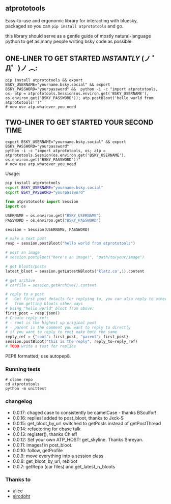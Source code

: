 ## atprototools

Easy-to-use and ergonomic library for interacting with bluesky, <br>
packaged so you can `pip install atprototools` and go.

this library should serve as a gentle guide of mostly natural-language python
to get as many people writing bsky code as possible. 

## ONE-LINER TO GET STARTED *INSTANTLY* (ノ ゜Д゜)ノ ︵:
```
pip install atprototools && export BSKY_USERNAME="yourname.bsky.social" && export BSKY_PASSWORD="yourpassword" &&  python -i -c "import atprototools, os; atp = atprototools.Session(os.environ.get('BSKY_USERNAME'), os.environ.get('BSKY_PASSWORD')); atp.postBloot('hello world from atprototools!')"
# now use atp.whatever_you_need
```

## TWO-LINER TO GET STARTED YOUR SECOND TIME
```
export BSKY_USERNAME="yourname.bsky.social" && export BSKY_PASSWORD="yourpassword"
python -i -c "import atprototools, os; atp = atprototools.Session(os.environ.get('BSKY_USERNAME'), os.environ.get('BSKY_PASSWORD'))"
# now use atp.whatever_you_need
```

Usage:

```bash
pip install atprototools
export BSKY_USERNAME="yourname.bsky.social"
export BSKY_PASSWORD="yourpassword"
```

```python
from atprototools import Session
import os

USERNAME = os.environ.get("BSKY_USERNAME")
PASSWORD = os.environ.get("BSKY_PASSWORD")

session = Session(USERNAME, PASSWORD)

# make a text post
resp = session.postBloot("hello world from atprototools")

# post an image
# session.postBloot("here's an image!", "path/to/your/image")

# get bloots/posts
latest_bloot = session.getLatestNBloots('klatz.co',1).content

# get archive
# carfile = session.getArchive().content

# reply to a post
#   Get first post details for replying to, you can also reply to other posts
#   from getting bloots other ways
# Using "hello world" bloot from above:
first_post = resp.json()
# Create reply_ref:
# - root is the highest up original post
# - parent is the comment you want to reply to directly
# if you want to reply to root make both the same
reply_ref = {"root": first_post, "parent": first_post}
session.postBloot("this is the reply", reply_to=reply_ref)
# TODO write a test for replies
```


PEP8 formatted; use autopep8.

### Running tests

```
# clone repo
cd atprototools
python -m unittest
```

### changelog

- 0.0.17: chaged case to consistently be camelCase - thanks BSculfor!
- 0.0.16: replies! added to post_bloot, thanks to Jxck-S
- 0.0.15: get_bloot_by_url switched to getPosts instead of getPostThread
- 0.0.14: refactoring for cbase talk
- 0.0.13: register(), thanks Chief!
- 0.0.12: Set your own ATP_HOST! get_skyline. Thanks Shreyan.
- 0.0.11: images! in post_bloot.
- 0.0.10: follow, getProfile
- 0.0.9: move everything into a session class
- 0.0.8: get_bloot_by_url, rebloot
- 0.0.7: getRepo (car files) and get_latest_n_bloots

### Thanks to 

- alice
- [sirodoht](https://github.com/sirodoht)
